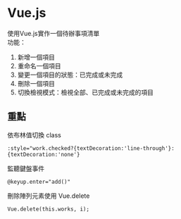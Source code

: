 # Vue.js
使用Vue.js實作一個待辦事項清單  
功能：  
1. 新增一個項目  
2. 重命名一個項目  
3. 變更一個項目的狀態：已完成或未完成  
4. 刪除一個項目  
5. 切換檢視模式：檢視全部、已完成或未完成的項目  
## 重點
依布林值切換 class
```
:style="work.checked?{textDecoration:'line-through'}:{textDecoration:'none'}
```
監聽鍵盤事件
```
@keyup.enter="add()"
```
刪除陣列元素使用 Vue.delete
```
Vue.delete(this.works, i);
```